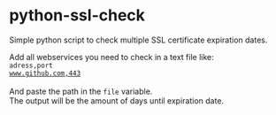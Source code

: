 # python-ssl-check
Simple python script to check multiple SSL certificate expiration dates.

Add all webservices you need to check in a text file like:<br>
<code>adress,port</code><br>
<code>www.github.com,443
</code>
<br><br>
And paste the path in the <code>file</code> variable.<br>
The output will be the amount of days until expiration date.
